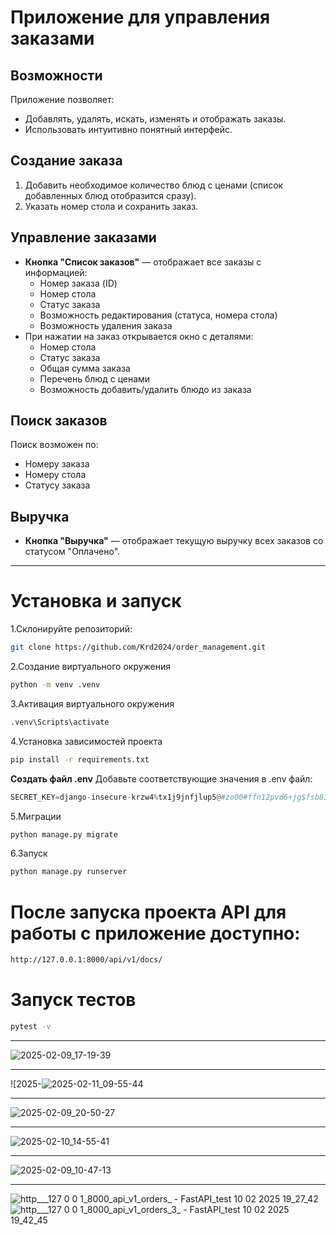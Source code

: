 # Приложение для управления заказами

## Возможности
Приложение позволяет:
- Добавлять, удалять, искать, изменять и отображать заказы.
- Использовать интуитивно понятный интерфейс.

## Создание заказа
1. Добавить необходимое количество блюд с ценами (список добавленных блюд отобразится сразу).
2. Указать номер стола и сохранить заказ.

## Управление заказами
- **Кнопка "Список заказов"** — отображает все заказы с информацией:
  - Номер заказа (ID)
  - Номер стола
  - Статус заказа
  - Возможность редактирования (статуса, номера стола)
  - Возможность удаления заказа
- При нажатии на заказ открывается окно с деталями:
  - Номер стола
  - Статус заказа
  - Общая сумма заказа
  - Перечень блюд с ценами
  - Возможность добавить/удалить блюдо из заказа

## Поиск заказов
Поиск возможен по:
- Номеру заказа
- Номеру стола
- Статусу заказа

## Выручка
- **Кнопка "Выручка"** — отображает текущую выручку всех заказов со статусом "Оплачено".

---
# Установка и запуск

1.Склонируйте репозиторий:
   ```bash
git clone https://github.com/Krd2024/order_management.git
```
2.Создание виртуального окружения
```bash
python -m venv .venv
```
3.Активация виртуального окружения
```bash
.venv\Scripts\activate
```
4.Установка зависимостей проекта
```bash
pip install -r requirements.txt
```

**Создать файл .env**
Добавьте соответствующие значения в .env файл:
```python
SECRET_KEY=django-insecure-krzw4%tx1j9jnfjlup5@#zo00#ffn12pvd6+jg$fsb831o%5a0
```
5.Миграции
```bash
python manage.py migrate
```
6.Запуск
```bash
python manage.py runserver
```
# После запуска проекта API для работы с приложение доступно:
```bash
http://127.0.0.1:8000/api/v1/docs/
```
# Запуск тестов
```bash
pytest -v
```
---

![2025-02-09_17-19-39](https://github.com/user-attachments/assets/c211f0dc-7765-420d-9e28-f092cfe2486b)

---
![2025-![2025-02-11_09-55-44](https://github.com/user-attachments/assets/9d934647-bd1e-4fa6-beb3-e15ecc33f9ac)

---
![2025-02-09_20-50-27](https://github.com/user-attachments/assets/0f78e4db-353f-460d-b95a-fb9cea0bec8d)

---
![2025-02-10_14-55-41](https://github.com/user-attachments/assets/82501b80-8e32-4ecf-93e8-34ec5d3d3c5d)

---
![2025-02-09_10-47-13](https://github.com/user-attachments/assets/f28033ca-f920-480e-b65b-ca7d24cae1c8)

---
![http___127 0 0 1_8000_api_v1_orders_ - FastAPI_test 10 02 2025 19_27_42](https://github.com/user-attachments/assets/f33eb80c-786b-41b3-8a22-39fb45f30cea)
![http___127 0 0 1_8000_api_v1_orders_3_ - FastAPI_test 10 02 2025 19_42_45](https://github.com/user-attachments/assets/0d94025f-1ee6-4435-9186-8c3c7a5e44b4)
